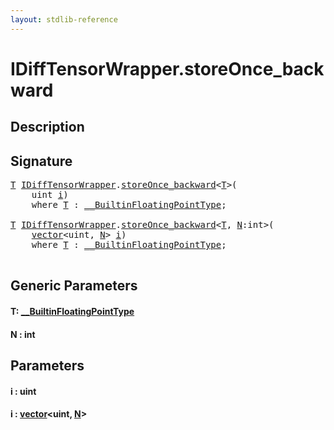 ```yaml
---
layout: stdlib-reference
---
```


# IDiffTensorWrapper\.storeOnce\_backward

## Description





## Signature 

<pre>
<a href=".#typeparam-T" class="code_type">T</a> <a href="../index.md" class="code_type">IDiffTensorWrapper</a>.<a href=".">storeOnce_backward</a>&lt;<a href=".#typeparam-T" class="code_type">T</a>&gt;(
    <span class="code_keyword">uint</span> <a href=".#decl-i" class="code_param">i</a>)
    <span class='code_keyword'>where</span> <a href=".#typeparam-T" class="code_type">T</a> : <a href="../../0_builtinfloatingpointtype-029hm/index.md" class="code_type">__BuiltinFloatingPointType</a>;

<a href=".#typeparam-T" class="code_type">T</a> <a href="../index.md" class="code_type">IDiffTensorWrapper</a>.<a href=".">storeOnce_backward</a>&lt;<a href=".#typeparam-T" class="code_type">T</a>, <a href=".#decl-N" class="code_var">N</a>:<span class="code_keyword">int</span>&gt;(
    <a href="../../../types/vector/index.md" class="code_type">vector</a>&lt;<span class="code_keyword">uint</span>, <a href=".#decl-N" class="code_var">N</a>&gt; <a href=".#decl-i" class="code_param">i</a>)
    <span class='code_keyword'>where</span> <a href=".#typeparam-T" class="code_type">T</a> : <a href="../../0_builtinfloatingpointtype-029hm/index.md" class="code_type">__BuiltinFloatingPointType</a>;

</pre>

## Generic Parameters

####  <a id="typeparam-T"></a>T: [\_\_BuiltinFloatingPointType](../../0_builtinfloatingpointtype-029hm/index.md)
####  <a id="decl-N"></a>N  : int

## Parameters

####  <a id="decl-i"></a>i  : uint
####  <a id="decl-i"></a>i  : [vector](../../../types/vector/index.md)\<uint, [N](../../../types/vector/index.md#decl-N)\>

